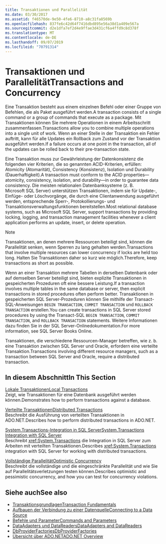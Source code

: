 ```yaml
---
title: Transaktionen und Parallelität
ms.date: 03/30/2017
ms.assetid: f46570de-9e50-4fe6-8710-a8c31fa8569b
ms.openlocfilehash: 837fe6c42d64f7416dbd895e56a38d1a409e567a
ms.sourcegitcommit: d2e1dfa7ef2d4e9ffae3d431cf6a4ffd9c8d378f
ms.translationtype: MT
ms.contentlocale: de-DE
ms.lasthandoff: 09/07/2019
ms.locfileid: "70791314"
---
```

# <a name="transactions-and-concurrency"></a><span data-ttu-id="dbfb2-102">Transaktionen und Parallelität</span><span class="sxs-lookup"><span data-stu-id="dbfb2-102">Transactions and Concurrency</span></span>
<span data-ttu-id="dbfb2-103">Eine Transaktion besteht aus einem einzelnen Befehl oder einer Gruppe von Befehlen, die als Paket ausgeführt werden.</span><span class="sxs-lookup"><span data-stu-id="dbfb2-103">A transaction consists of a single command or a group of commands that execute as a package.</span></span> <span data-ttu-id="dbfb2-104">Mit Transaktionen können Sie mehrere Operationen in einem Arbeitsschritt zusammenfassen.</span><span class="sxs-lookup"><span data-stu-id="dbfb2-104">Transactions allow you to combine multiple operations into a single unit of work.</span></span> <span data-ttu-id="dbfb2-105">Wenn an einer Stelle in der Transaktion ein Fehler auftritt, kann für alle Updates ein Rollback zum Zustand vor der Transaktion ausgeführt werden.</span><span class="sxs-lookup"><span data-stu-id="dbfb2-105">If a failure occurs at one point in the transaction, all of the updates can be rolled back to their pre-transaction state.</span></span>  
  
 <span data-ttu-id="dbfb2-106">Eine Transaktion muss zur Gewährleistung der Datenkonsistenz die folgenden vier Kriterien, die so genannten ACID-Kriterien, erfüllen: Atomicity (Atomarität), Consistency (Konsistenz), Isolation und Durability (Dauerhaftigkeit).</span><span class="sxs-lookup"><span data-stu-id="dbfb2-106">A transaction must conform to the ACID properties—atomicity, consistency, isolation, and durability—in order to guarantee data consistency.</span></span> <span data-ttu-id="dbfb2-107">Die meisten relationalen Datenbanksysteme (z. B. Microsoft SQL Server) unterstützen Transaktionen, indem sie für Update-, Einfüge- oder Löschvorgänge, die durch eine Clientanwendung ausgeführt werden, entsprechende Sperr-, Protokollierungs- und Transaktionsverwaltungsfunktionen bereitstellen.</span><span class="sxs-lookup"><span data-stu-id="dbfb2-107">Most relational database systems, such as Microsoft SQL Server, support transactions by providing locking, logging, and transaction management facilities whenever a client application performs an update, insert, or delete operation.</span></span>  
  
> [!NOTE]
> <span data-ttu-id="dbfb2-108">Transaktionen, an denen mehrere Ressourcen beteiligt sind, können die Parallelität senken, wenn Sperren zu lang gehalten werden.</span><span class="sxs-lookup"><span data-stu-id="dbfb2-108">Transactions that involve multiple resources can lower concurrency if locks are held too long.</span></span> <span data-ttu-id="dbfb2-109">Halten Sie Transaktionen daher so kurz wie möglich.</span><span class="sxs-lookup"><span data-stu-id="dbfb2-109">Therefore, keep transactions as short as possible.</span></span>  
  
 <span data-ttu-id="dbfb2-110">Wenn an einer Transaktion mehrere Tabellen in derselben Datenbank oder auf demselben Server beteiligt sind, bieten explizite Transaktionen in gespeicherten Prozeduren oft eine bessere Leistung.</span><span class="sxs-lookup"><span data-stu-id="dbfb2-110">If a transaction involves multiple tables in the same database or server, then explicit transactions in stored procedures often perform better.</span></span> <span data-ttu-id="dbfb2-111">Transaktionen in gespeicherten SQL Server-Prozeduren können Sie mithilfe der Transact-SQL-Anweisungen `BEGIN TRANSACTION`, `COMMIT TRANSACTION` und `ROLLBACK TRANSACTION` erstellen.</span><span class="sxs-lookup"><span data-stu-id="dbfb2-111">You can create transactions in SQL Server stored procedures by using the Transact-SQL `BEGIN TRANSACTION`, `COMMIT TRANSACTION`, and `ROLLBACK TRANSACTION` statements.</span></span> <span data-ttu-id="dbfb2-112">Weitere Informationen dazu finden Sie in der SQL Server-Onlinedokumentation.</span><span class="sxs-lookup"><span data-stu-id="dbfb2-112">For more information, see SQL Server Books Online.</span></span>  
  
 <span data-ttu-id="dbfb2-113">Transaktionen, die verschiedene Ressourcen-Manager betreffen, wie z. b. eine Transaktion zwischen SQL Server und Oracle, erfordern eine verteilte Transaktion.</span><span class="sxs-lookup"><span data-stu-id="dbfb2-113">Transactions involving different resource managers, such as a transaction between SQL Server and Oracle, require a distributed transaction.</span></span>  
  
## <a name="in-this-section"></a><span data-ttu-id="dbfb2-114">In diesem Abschnitt</span><span class="sxs-lookup"><span data-stu-id="dbfb2-114">In This Section</span></span>  
 [<span data-ttu-id="dbfb2-115">Lokale Transaktionen</span><span class="sxs-lookup"><span data-stu-id="dbfb2-115">Local Transactions</span></span>](local-transactions.md)  
 <span data-ttu-id="dbfb2-116">Zeigt, wie Transaktionen für eine Datenbank ausgeführt werden können.</span><span class="sxs-lookup"><span data-stu-id="dbfb2-116">Demonstrates how to perform transactions against a database.</span></span>  
  
 [<span data-ttu-id="dbfb2-117">Verteilte Transaktionen</span><span class="sxs-lookup"><span data-stu-id="dbfb2-117">Distributed Transactions</span></span>](distributed-transactions.md)  
 <span data-ttu-id="dbfb2-118">Beschreibt die Ausführung von verteilten Transaktionen in ADO.NET.</span><span class="sxs-lookup"><span data-stu-id="dbfb2-118">Describes how to perform distributed transactions in ADO.NET.</span></span>  
  
 [<span data-ttu-id="dbfb2-119">System.Transactions-Integration in SQL Server</span><span class="sxs-lookup"><span data-stu-id="dbfb2-119">System.Transactions Integration with SQL Server</span></span>](system-transactions-integration-with-sql-server.md)  
 <span data-ttu-id="dbfb2-120">Beschreibt <xref:System.Transactions> die Integration in SQL Server zum Arbeiten mit verteilten Transaktionen.</span><span class="sxs-lookup"><span data-stu-id="dbfb2-120">Describes <xref:System.Transactions> integration with SQL Server for working with distributed transactions.</span></span>  
  
 [<span data-ttu-id="dbfb2-121">Vollständige Parallelität</span><span class="sxs-lookup"><span data-stu-id="dbfb2-121">Optimistic Concurrency</span></span>](optimistic-concurrency.md)  
 <span data-ttu-id="dbfb2-122">Beschreibt die vollständige und die eingeschränkte Parallelität und wie Sie auf Parallelitätsverletzungen testen können.</span><span class="sxs-lookup"><span data-stu-id="dbfb2-122">Describes optimistic and pessimistic concurrency, and how you can test for concurrency violations.</span></span>  
  
## <a name="see-also"></a><span data-ttu-id="dbfb2-123">Siehe auch</span><span class="sxs-lookup"><span data-stu-id="dbfb2-123">See also</span></span>

- [<span data-ttu-id="dbfb2-124">Transaktionsgrundlagen</span><span class="sxs-lookup"><span data-stu-id="dbfb2-124">Transaction Fundamentals</span></span>](../transactions/transaction-fundamentals.md)
- [<span data-ttu-id="dbfb2-125">Aufbauen der Verbindung zu einer Datenquelle</span><span class="sxs-lookup"><span data-stu-id="dbfb2-125">Connecting to a Data Source</span></span>](connecting-to-a-data-source.md)
- [<span data-ttu-id="dbfb2-126">Befehle und Parameter</span><span class="sxs-lookup"><span data-stu-id="dbfb2-126">Commands and Parameters</span></span>](commands-and-parameters.md)
- [<span data-ttu-id="dbfb2-127">DataAdapters und DataReaders</span><span class="sxs-lookup"><span data-stu-id="dbfb2-127">DataAdapters and DataReaders</span></span>](dataadapters-and-datareaders.md)
- [<span data-ttu-id="dbfb2-128">DbProviderFactories</span><span class="sxs-lookup"><span data-stu-id="dbfb2-128">DbProviderFactories</span></span>](dbproviderfactories.md)
- [<span data-ttu-id="dbfb2-129">Übersicht über ADO.NET</span><span class="sxs-lookup"><span data-stu-id="dbfb2-129">ADO.NET Overview</span></span>](ado-net-overview.md)
